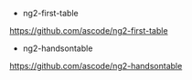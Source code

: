 
- ng2-first-table

https://github.com/ascode/ng2-first-table

- ng2-handsontable

https://github.com/ascode/ng2-handsontable